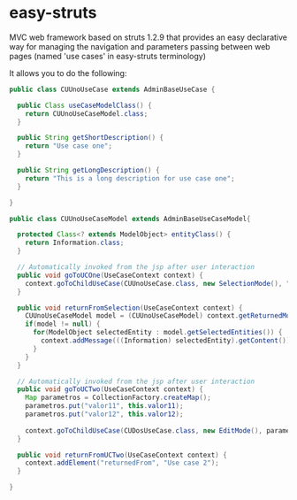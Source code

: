 easy-struts
===========

MVC web framework based on struts 1.2.9 that provides an easy declarative way for managing the navigation and parameters passing between web pages (named 'use cases' in easy-struts terminology)

It allows you to do the following:

```java
public class CUUnoUseCase extends AdminBaseUseCase {

  public Class useCaseModelClass() {
    return CUUnoUseCaseModel.class;
  }

  public String getShortDescription() {
    return "Use case one";
  }

  public String getLongDescription() {
    return "This is a long description for use case one";
  }

}

public class CUUnoUseCaseModel extends AdminBaseUseCaseModel{

  protected Class<? extends ModelObject> entityClass() {
    return Information.class;
  }	

  // Automatically invoked from the jsp after user interaction
  public void goToUCOne(UseCaseContext context) {
    context.goToChildUseCase(CUUnoUseCase.class, new SelectionMode(), "returnFromSelection");
  }

  public void returnFromSelection(UseCaseContext context) {
    CUUnoUseCaseModel model = (CUUnoUseCaseModel) context.getReturnedModel();
    if(model != null) {
      for(ModelObject selectedEntity : model.getSelectedEntities()) {
        context.addMessage(((Information) selectedEntity).getContent());
      }
    }
  }

  // Automatically invoked from the jsp after user interaction
  public void goToUCTwo(UseCaseContext context) {
    Map parametros = CollectionFactory.createMap();
    parametros.put("valor11", this.valor11);
    parametros.put("valor12", this.valor12);
  
    context.goToChildUseCase(CUDosUseCase.class, new EditMode(), parametros, "returnFromUCTwo");
  }

  public void returnFromUCTwo(UseCaseContext context) {
    context.addElement("returnedFrom", "Use case 2");
  }

}
```
